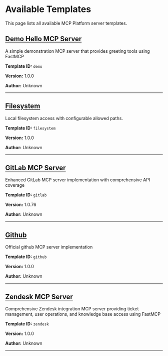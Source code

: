 # Available Templates

This page lists all available MCP Platform server templates.

## [Demo Hello MCP Server](demo/index.md)

A simple demonstration MCP server that provides greeting tools using FastMCP

**Template ID:** `demo`

**Version:** 1.0.0

**Author:** Unknown

---

## [Filesystem](filesystem/index.md)

Local filesystem access with configurable allowed paths.

**Template ID:** `filesystem`

**Version:** 1.0.0

**Author:** Unknown

---

## [GitLab MCP Server](gitlab/index.md)

Enhanced GitLab MCP server implementation with comprehensive API coverage

**Template ID:** `gitlab`

**Version:** 1.0.76

**Author:** Unknown

---

## [Github](github/index.md)

Official github MCP server implementation

**Template ID:** `github`

**Version:** 1.0.0

**Author:** Unknown

---

## [Zendesk MCP Server](zendesk/index.md)

Comprehensive Zendesk integration MCP server providing ticket management, user operations, and knowledge base access using FastMCP

**Template ID:** `zendesk`

**Version:** 1.0.0

**Author:** Unknown

---

